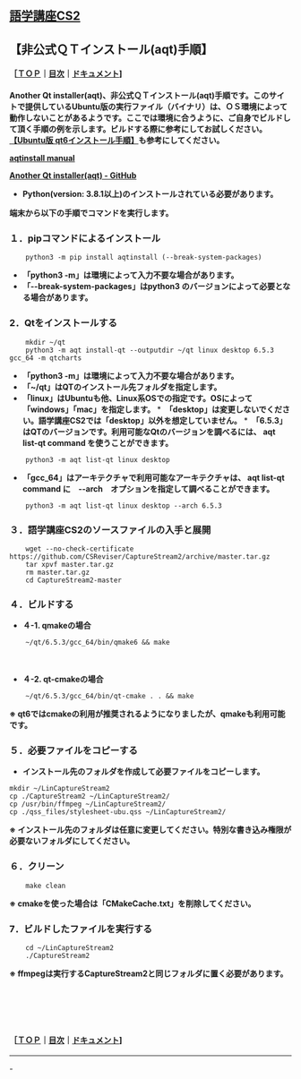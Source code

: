## [語学講座CS2](https://csreviser.github.io/CaptureStream2/) 
## 【非公式ＱＴインストール(aqt)手順】　　　　　　
#### ［[ＴＯＰ](./)**｜**[目次](./#目次)**｜**[ドキュメント](./#ドキュメント-1)]

**Another Qt installer(aqt)、非公式ＱＴインストール(aqt)手順です。このサイトで提供しているUbuntu版の実行ファイル（バイナリ）は、ＯＳ環境によって動作しないことがあるようです。ここでは環境に合うように、ご自身でビルドして頂く手順の例を示します。ビルドする際に参考にしてお試しください。[【Ubuntu版 qt6インストール手順】](./qt_install)も参考にしてください。**

**[aqtinstall manual](https://aqtinstall.readthedocs.io/ja/stable/index.html)**

**[Another Qt installer(aqt) - GitHub](https://github.com/miurahr/aqtinstall)**

* **Python(version: 3.8.1以上)のインストールされている必要があります。**


**端末から以下の手順でコマンドを実行します。**

### １．pipコマンドによるインストール     

```
    python3 -m pip install aqtinstall (--break-system-packages)
```
* **「python3 -m」は環境によって入力不要な場合があります。**
* **「--break-system-packages」はpython3 のバージョンによって必要となる場合があります。**

### 2．Qtをインストールする     

```
    mkdir ~/qt
    python3 -m aqt install-qt --outputdir ~/qt linux desktop 6.5.3 gcc_64 -m qtcharts
```
* **「python3 -m」は環境によって入力不要な場合があります。**
* **「~/qt」はQTのインストール先フォルダを指定します。**
* **「linux」はUbuntuも他、Linux系OSでの指定です。OSによって「windows」「mac」を指定します。**
*　**「desktop」は変更しないでください。語学講座CS2では「desktop」以外を想定していません。**
*　**「6.5.3」はQTのバージョンです。利用可能なQtのバージョンを調べるには、 aqt list-qt command を使うことができます。**
```
    python3 -m aqt list-qt linux desktop
```
* **「gcc_64」はアーキテクチャで利用可能なアーキテクチャは、 aqt list-qt command に　--arch　オプションを指定して調べることができます。**
```
    python3 -m aqt list-qt linux desktop --arch 6.5.3
```

### ３．語学講座CS2のソースファイルの入手と展開

```
    wget --no-check-certificate https://github.com/CSReviser/CaptureStream2/archive/master.tar.gz
    tar xpvf master.tar.gz
    rm master.tar.gz
    cd CaptureStream2-master
```

### ４．ビルドする
* **４-1. qmakeの場合**
```
    ~/qt/6.5.3/gcc_64/bin/qmake6 && make          
```

 　　   

* **４-2. qt-cmakeの場合**
```
    ~/qt/6.5.3/gcc_64/bin/qt-cmake . . && make         
```
**※ qt6ではcmakeの利用が推奨されるようになりましたが、qmakeも利用可能です。**



 
### ５．必要ファイルをコピーする
* **インストール先のフォルダを作成して必要ファイルをコピーします。**
```
mkdir ~/LinCaptureStream2
cp ./CaptureStream2 ~/LinCaptureStream2/
cp /usr/bin/ffmpeg ~/LinCaptureStream2/
cp ./qss_files/stylesheet-ubu.qss ~/LinCaptureStream2/
```
**※ インストール先のフォルダは任意に変更してください。特別な書き込み権限が必要ないフォルダにしてください。**

### ６．クリーン

```
    make clean
```
**※ cmakeを使った場合は「CMakeCache.txt」を削除してください。**

### 7．ビルドしたファイルを実行する

```
    cd ~/LinCaptureStream2
    ./CaptureStream2
```
**※ ffmpegは実行するCaptureStream2と同じフォルダに置く必要があります。**

####   　
####   　
#### ［[ＴＯＰ](./)**｜**[目次](./#目次)**｜**[ドキュメント](./#ドキュメント-1)]

*** 
 <link rel="shortcut icon" type="image/x-icon" href="https://avatars.githubusercontent.com/u/46049273?v=4">
 <meta name="twitter:image:src" content="https://avatars.githubusercontent.com/u/46049273?v=4">
-
